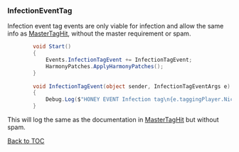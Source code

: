 ### InfectionEventTag
Infection event tag events are only viable for infection and allow the same info as [MasterTagHit](https://github.com/BzzzThe18th/HoneyLib/blob/main/Docs/Events/MasterTagHit.md), without the master requirement or spam.
```cs
        void Start()
        {
            Events.InfectionTagEvent += InfectionTagEvent;
            HarmonyPatches.ApplyHarmonyPatches();
        }
        
        void InfectionTagEvent(object sender, InfectionTagEventArgs e)
        {
            Debug.Log($"HONEY EVENT Infection tag\n{e.taggingPlayer.NickName}, {e.taggedPlayer.NickName}");
        }
```
This will log the same as the documentation in [MasterTagHit](https://github.com/BzzzThe18th/HoneyLib/blob/main/Docs/Events/MasterTagHit.md) but without spam.

[Back to TOC](https://github.com/BzzzThe18th/HoneyLib/blob/main/Docs/Events/TOC.md)
